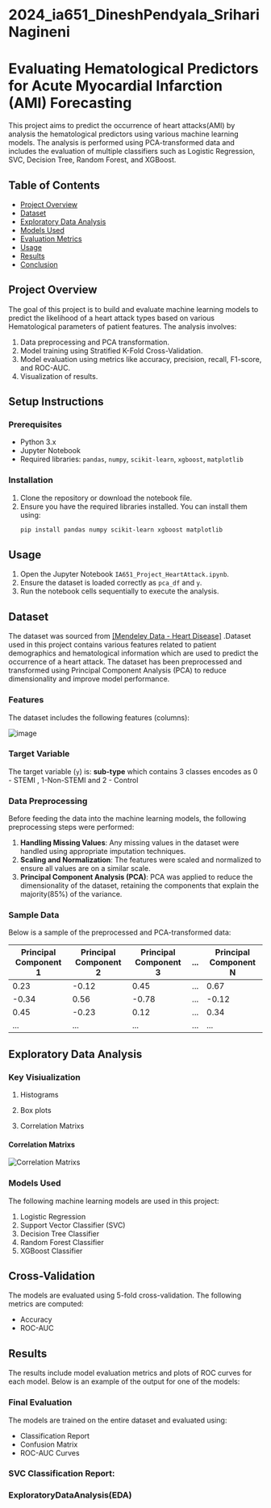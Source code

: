 # 2024_ia651_DineshPendyala_SrihariNagineni
# Evaluating Hematological Predictors for Acute Myocardial Infarction (AMI) Forecasting


This project aims to predict the occurrence of heart attacks(AMI) by analysis the hematological predictors using various machine learning models. The analysis is performed using PCA-transformed data and includes the evaluation of multiple classifiers such as Logistic Regression, SVC, Decision Tree, Random Forest, and XGBoost.

## Table of Contents

- [Project Overview](#project-overview)
- [Dataset](#dataset)
- [Exploratory Data Analysis](#EDA)
- [Models Used](#models-used)
- [Evaluation Metrics](#evaluation-metrics)
- [Usage](#usage)
- [Results](#results)
- [Conclusion](#conclusion)

## Project Overview

The goal of this project is to build and evaluate machine learning models to predict the likelihood of a heart attack types based on various Hematological parameters of patient features. The analysis involves:

1. Data preprocessing and PCA transformation.
2. Model training using Stratified K-Fold Cross-Validation.
3. Model evaluation using metrics like accuracy, precision, recall, F1-score, and ROC-AUC.
4. Visualization of results.
 
 
## Setup Instructions

### Prerequisites

- Python 3.x
- Jupyter Notebook
- Required libraries: `pandas`, `numpy`, `scikit-learn`, `xgboost`, `matplotlib`

### Installation

1. Clone the repository or download the notebook file.
2. Ensure you have the required libraries installed. You can install them using:
    ```bash
    pip install pandas numpy scikit-learn xgboost matplotlib
    ```

## Usage

1. Open the Jupyter Notebook `IA651_Project_HeartAttack.ipynb`.
2. Ensure the dataset is loaded correctly as `pca_df` and `y`.
3. Run the notebook cells sequentially to execute the analysis.

## Dataset

The dataset was sourced from [\[Mendeley Data - Heart Disease\]](https://data.mendeley.com/datasets/m482gb564t/1) .Dataset used in this project contains various features related to patient demographics and hematological information which are used to predict the occurrence of a heart attack. The dataset has been preprocessed and transformed using Principal Component Analysis (PCA) to reduce dimensionality and improve model performance.

### Features

The dataset includes the following features (columns):

![image](https://github.com/user-attachments/assets/778c493a-3fbb-48d6-8dcb-bb2052fbd836)

### Target Variable

The target variable (`y`) is: **sub-type** which contains 3 classes encodes as 0 - STEMI , 1-Non-STEMI and 2 - Control

### Data Preprocessing

Before feeding the data into the machine learning models, the following preprocessing steps were performed:

1. **Handling Missing Values**: Any missing values in the dataset were handled using appropriate imputation techniques.
2. **Scaling and Normalization**: The features were scaled and normalized to ensure all values are on a similar scale.
3. **Principal Component Analysis (PCA)**: PCA was applied to reduce the dimensionality of the dataset, retaining the components that explain the majority(85%) of the variance.

### Sample Data

Below is a sample of the preprocessed and PCA-transformed data:

| Principal Component 1 | Principal Component 2 | Principal Component 3 | ... | Principal Component N |
|-----------------------|-----------------------|-----------------------|-----|-----------------------|
| 0.23                  | -0.12                 | 0.45                  | ... | 0.67                  |
| -0.34                 | 0.56                  | -0.78                 | ... | -0.12                 |
| 0.45                  | -0.23                 | 0.12                  | ... | 0.34                  |
| ...                   | ...                   | ...                   | ... | ...                   |

## Exploratory Data Analysis
### Key Visiualization
1. Histograms

2. Box plots

3. Correlation Matrixs
#### Correlation Matrixs
![Correlation Matrixs](CorrelationMatrix.png)

### Models Used
The following machine learning models are used in this project:

1. Logistic Regression
2. Support Vector Classifier (SVC)
3. Decision Tree Classifier
4. Random Forest Classifier
5. XGBoost Classifier

## Cross-Validation

The models are evaluated using 5-fold cross-validation. The following metrics are computed:
- Accuracy
- ROC-AUC

## Results

The results include model evaluation metrics and plots of ROC curves for each model. Below is an example of the output for one of the models:

### Final Evaluation

The models are trained on the entire dataset and evaluated using:
- Classification Report
- Confusion Matrix
- ROC-AUC Curves

### SVC Classification Report:


### ExploratoryDataAnalysis(EDA)